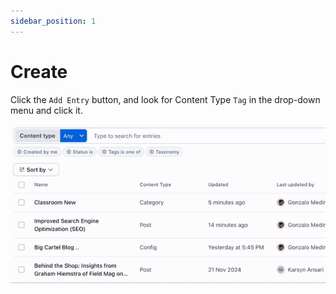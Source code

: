 ```yaml
---
sidebar_position: 1
---
```


# Create

Click the `Add Entry` button, and look for Content Type `Tag` in the drop-down menu and click it.

![Create Tag](/img/screen5.gif)
